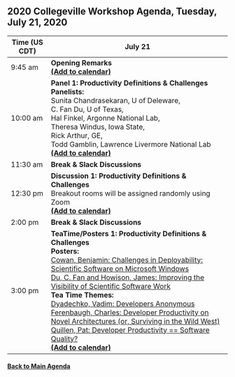 
## 2020 Collegeville Workshop Agenda, Tuesday, July 21, 2020

| **Time (US CDT)**| **July 21** |
|---|---|
| 9:45 am  | **Opening Remarks** <br> [**(Add to calendar)**](CW20-OpeningRemarks.ics) |
| 10:00 am | **Panel 1: Productivity Definitions & Challenges** <br> **Panelists:** <br> Sunita Chandrasekaran, U of Deleware, <br> C. Fan Du, U of Texas, <br> Hal Finkel, Argonne National Lab, <br> Theresa Windus, Iowa State, <br> Rick Arthur, GE, <br> Todd Gamblin, Lawrence Livermore National Lab <br> [**(Add to calendar)**](CW20-Panel-1-Definitions-Challenges.ics) |
| 11:30 am | **Break & Slack Discussions** |
| 12:30 pm | **Discussion 1: Productivity Definitions & Challenges** <br> Breakout rooms will be assigned randomly using Zoom <br> [**(Add to calendar)**](CW20-Discussion-1-Definitions-Challenges.ics) |
| 2:00 pm | **Break & Slack Discussions** |
| 3:00 pm | **TeaTime/Posters 1: Productivity Definitions & Challenges** <br> **Posters:** <br> [Cowan, Benjamin: Challenges in Deployability: Scientific Software on Microsoft Windows](cowan-scientific-software-on-ms-windows.pdf) <br> [Du, C. Fan and Howison, James: Improving the Visibility of Scientific Software Work](du-howison-software-citation.pdf) <br> **Tea Time Themes:** <br> [Dyadechko, Vadim: Developers Anonymous](dyadechko-developers-anonymous.pdf) <br> [Ferenbaugh, Charles: Developer Productivity on Novel Architectures (or, Surviving in the Wild West)](ferenbaugh-novel-architectures.md) <br> [Quillen, Pat: Developer Productivity == Software Quality?](quillen-productivity-eq-quality.pdf) <br> [**(Add to calendar)**](CW20-TeaTime-Posters-1.ics)

#### [Back to Main Agenda](Agenda.md)
